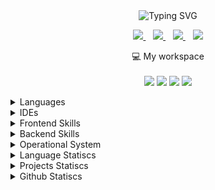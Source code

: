 <!-- ![Snake animation](https://github.com/lucasbbs/lucasbbs/blob/output/github-contribution-grid-snake.svg) -->
<div align='center'>
<!--     <img src='https://github.com/lucasbbs/lucasbbs/assets/45081920/132b6ef9-ceae-4209-8c9b-e1b8fceda949' width="450"><br> -->
    <img src="http://readme-typing-svg.herokuapp.com?font=Fira+Code&pause=1000&center=true&multiline=true&width=435&height=100&lines=Hello+Friend%2C;I+am+a+Full+Stack+Cloud+Engineer" alt="Typing SVG" />
    <br/>
    <p align='center'>
  
  <a target='_blank' href="https://www.linkedin.com/in/lucas-breno-noronha-braga/">
    <img src="https://img.shields.io/badge/linkedin-%230077B5.svg?&style=for-the-badge&logo=linkedin&logoColor=white" />
  </a>&nbsp;&nbsp;
  <a target='_blank' href="https://vk.com/lucasbbs">
    <img src="https://img.shields.io/badge/вконтакте-%232E87FB.svg?&style=for-the-badge&logo=vk&logoColor=white" />            
  </a>&nbsp;&nbsp;
  <a target='_blank' href="https://wa.me/556183499994?text=Hello,+Lucas,">
    <img src="https://img.shields.io/badge/WhatsApp-25D366?style=for-the-badge&logo=whatsapp&logoColor=white" />            
  </a>&nbsp;&nbsp;
  <a href='mailto:lucasbbs@live.fr?subject=Hello,%20Lucas&body=Hello,%20there!%0D%0A' target='_blank'>
    <img src="https://img.shields.io/badge/Microsoft_Outlook-0078D4?style=for-the-badge&logo=microsoft-outlook&logoColor=white" />
  </a>
      
  
</p>
</div>
<p align='center'>
  💻 My workspace<br/><br/>
  <img src="https://img.shields.io/badge/Ubuntu-E95420?style=for-the-badge&logo=ubuntu&logoColor=white" />
  <img src="https://img.shields.io/badge/AMD%20Ryzen_7_3800X-ED1C24?style=for-the-badge&logo=amd&logoColor=white" />
  <img src="https://img.shields.io/badge/RAM-16GB-%230071C5.svg?&style=for-the-badge&logoColor=white" />
  <img src="https://img.shields.io/badge/nvidia-gtx%201060-%2376B900.svg?&style=for-the-badge&logo=nvidia&logoColor=white" />
</p>
  
<details>
  <summary>Languages</summary>
    <div align="center">
        <a href="#">
          <img title="C++" src="https://cdn.jsdelivr.net/gh/devicons/devicon/icons/cplusplus/cplusplus-original.svg" alt="C++" width="40" height="40" />
        </a>
        <a href="#">
          <img title="JavaScript" src="https://cdn.jsdelivr.net/gh/devicons/devicon/icons/javascript/javascript-original.svg" alt="JavaScript" width="40" height="40"/>
        </a>
        <a href="#">
          <img title="TypeScript" src="https://cdn.jsdelivr.net/gh/devicons/devicon/icons/typescript/typescript-original.svg" alt="Typescript" width="40" height="40" />
        </a>
        <a href="#">
          <img title="Python" src="https://cdn.jsdelivr.net/gh/devicons/devicon/icons/python/python-original-wordmark.svg" alt="Python" width="40" height="40" />
        </a>
        <a href="#">
          <img title="php" src="https://cdn.jsdelivr.net/gh/devicons/devicon/icons/php/php-original.svg" alt="php" width="40" height="40" />
        </a>
        <a href="#">
          <img title="Dart" src="https://cdn.jsdelivr.net/gh/devicons/devicon/icons/dart/dart-original.svg" alt="Dart" width="40" height="40" />
        </a>
    </div>
</details>
<details>
  <summary>IDEs</summary>
    <div align="center">
        <a href="#">
          <img title="VSCode" src="https://cdn.jsdelivr.net/gh/devicons/devicon/icons/vscode/vscode-original.svg" alt="VSCode" width="40" height="40" />
        </a>
        <a href="#">
          <img title="Android Studio" src="https://cdn.jsdelivr.net/gh/devicons/devicon/icons/androidstudio/androidstudio-original.svg" title="Android Studio" width="40" height="40"  />
        </a>
        <a href="#">
          <img title="IntelliJ" src="https://cdn.jsdelivr.net/gh/devicons/devicon/icons/intellij/intellij-original.svg" alt="IntelliJ" width="40" height="40" />
        </a>
    </div>
</details>
<details>
  <summary>Frontend Skills</summary>
    <div align="center">
        <a href="#">
          <img title="HTML 5" src="https://cdn.jsdelivr.net/gh/devicons/devicon/icons/html5/html5-original.svg"  alt="HTML5" width="40" height="40"/>
        </a>
        <a href="#">
          <img title="CSS 3" src="https://cdn.jsdelivr.net/gh/devicons/devicon/icons/css3/css3-original.svg" alt="CSS3" width="40" height="40"/>
        </a>
        <a href="#">
          <img title="React" src="https://cdn.jsdelivr.net/gh/devicons/devicon/icons/react/react-original.svg" alt="React" width="40" height="40"/>
        </a>
        <a href="#">
          <img title="Next.Js" src="https://cdn.jsdelivr.net/gh/devicons/devicon/icons/nextjs/nextjs-original.svg" alt="Next.js" width="40" height="40" />
        </a>
        <a href="#">
          <img title="Material UI" src="https://cdn.jsdelivr.net/gh/devicons/devicon/icons/materialui/materialui-original.svg" alt="Material UI" width="40" height="40"  />
        </a>
        <a href="#">
          <img title="Tailwind CSS" src="https://cdn.jsdelivr.net/gh/devicons/devicon/icons/tailwindcss/tailwindcss-plain.svg" alt="Tailwind CSS" width="40" height="40" />
        </a>
    </div>
</details>
<details>
  <summary>Backend Skills</summary>
    <div align="center">
        <a href="#">
          <img title="MongoDB" src="https://cdn.jsdelivr.net/gh/devicons/devicon/icons/mongodb/mongodb-original-wordmark.svg" alt="Mongo DB" width="40" height="40" />
        </a>
        <a href="#">
          <img title="AWS" src="https://cdn.jsdelivr.net/gh/devicons/devicon/icons/amazonwebservices/amazonwebservices-original-wordmark.svg"  width="40" height="40"/>
        </a>
        <a href="#">
          <img title="PostgreSQL" src="https://cdn.jsdelivr.net/gh/devicons/devicon/icons/postgresql/postgresql-original.svg" width="40" height="40" />
        </a>
        <a href="#">
          <img title="Laravel" src="https://cdn.jsdelivr.net/gh/devicons/devicon/icons/laravel/laravel-plain-wordmark.svg" alt="Laravel" width="40" height="40" />
        </a>
        <a href="#">
          <img title="Nest.Js" src="https://cdn.jsdelivr.net/gh/devicons/devicon/icons/nestjs/nestjs-plain.svg" alt="NestJS" width="40" height="40" />
        </a>
        <a href="#">
          <img title="Node.Js" src="https://cdn.jsdelivr.net/gh/devicons/devicon/icons/nodejs/nodejs-original.svg" alt="Node.Js" width="40" height="40" />
        </a>
        <a href="#">
          <img title="MySQL" src="https://cdn.jsdelivr.net/gh/devicons/devicon/icons/mysql/mysql-original-wordmark.svg" alt="MySQL" width="40" height="40" />
        </a>
    </div>
</details>
<details>
  <summary>Operational System</summary>
    <div align="center">
        <a href="#">
          <img title="Windows" src="https://cdn.jsdelivr.net/gh/devicons/devicon/icons/windows8/windows8-original.svg" alt="Windows" width="40" height="40" />
        </a>
        <a href="#">
          <img title="Ubuntu" src="https://cdn.jsdelivr.net/gh/devicons/devicon/icons/ubuntu/ubuntu-plain-wordmark.svg" width="40" height="40" />
        </a>
    </div>
</details>
<details>
  <summary>Language Statiscs</summary>
    <div align="center">
        <img src="https://wakatime.com/share/@lucasbbs/46b36f0c-1043-4dc6-b3b4-3cd785b0fc76.svg" height="450" />
    </div>
  </details>
<details>
  <summary>Projects Statiscs</summary>
    <table> 
      <tr><th>Project</th><th>Time Spent in the current project</th></tr>
      <tr><td>Geekster Teacher Frontend</td><td><img src="https://wakatime.com/badge/user/9650e143-10c0-40dd-92a2-cf7e682e7fa4/project/273ef898-28ea-4fa3-b790-960ba0b4d963.svg" /></td></tr>
      <tr><td>Geekster Backend</td><td><img src="https://wakatime.com/badge/user/9650e143-10c0-40dd-92a2-cf7e682e7fa4/project/9f279e07-2e11-4b31-8bb6-65b18ed7087b.svg"/></td></tr>
      <tr><td>Geekster Student Frontend</td><td><img src="https://wakatime.com/badge/user/9650e143-10c0-40dd-92a2-cf7e682e7fa4/project/8725f481-3f0c-4af1-8384-abe71e1e9d7b.svg"/></td>  </tr>
      <tr><td>Adept Time Frontend</td><td><img src="https://wakatime.com/badge/user/9650e143-10c0-40dd-92a2-cf7e682e7fa4/project/b2acf662-7510-4fb8-9fea-43e08dd04f8a.svg"/></td></tr>
      <tr><td>Adept Time Backend</td><td><img src="https://wakatime.com/badge/user/9650e143-10c0-40dd-92a2-cf7e682e7fa4/project/d4c32d65-72fb-4fc9-ad2e-229e2c8709aa.svg"/></td></tr>
      <tr><td>Head Hunter Social Backend</td><td><img src="https://wakatime.com/badge/user/9650e143-10c0-40dd-92a2-cf7e682e7fa4/project/b53fd1c8-edaa-4a2f-b91d-bd2ec42d8503.svg"/></td></tr>
    </table>
    <p>Since I started working at Goco, my overall working hours accounts for <img src="https://wakatime.com/badge/user/9650e143-10c0-40dd-92a2-cf7e682e7fa4.svg" /></p>
</details>
<details>
  <summary>Github Statiscs</summary>
    <table>
<div align="center">
  <a href="https://github.com/lucasbbs">
    <img height="170em" src="https://github-readme-stats.vercel.app/api?username=lucasbbs&show_icons=true&theme=radical&include_all_commits=true&count_private=true&bg_color=0D1117"/>
    <img height="170em" src="https://github-readme-stats.vercel.app/api/top-langs/?username=lucasbbs&layout=compact&langs_count=10&theme=react&bg_color=0D1117"/>
  </a>
</div>
</details>
    
<!-- ARTICLES:START -->
<!-- ARTICLES:END -->
